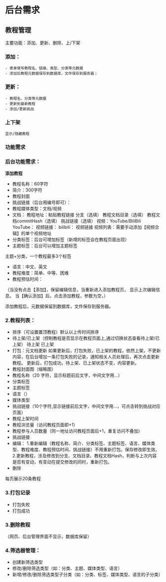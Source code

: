 # 后台需求

## 教程管理  
主要功能：添加、更新、删除、上/下架

### 添加：
    - 表单填写教程名、链接、类型、分类等元数据
    - 添加后教程元数据保存到数据库，文件保存到服务器；

### 更新：
    - 教程名、分类等元数据
    - 更新到最新教程
    - 添加/更新挑战

### 上下架
    显示/隐藏教程

### 功能需求
### 后台功能需求：
**添加教程**

- 教程名称：60字符
- 简介：300字符
- 教程封面
- 挑战链接（后台用编号即可）：
- 教程媒体类型：文档/视频
- 文档：
教程地址：粘贴教程链接
分支（选填）
教程文档目录（选填）
教程文档commitHash（选填）
挑战链接（选填）
视频：YouTube/BiliBili
YouTube：
视频链接：
bilibili：
视频链接
视频列表：需要手动添加【视频合辑】的单个视频地址
- 分类标签：后台可增加标签（新增的标签会在教程页面出现）
- 主题标签：后台可以增加主题标签

主题+分类，一个教程最多3个标签

- 语言：中文、英文
- 教程难度：简单、中等、困难
- 教程预估时间：

（当没有点击【添加】，保留编辑信息，当重新进入添加教程页， 显示上次编辑信息。
当【确认添加】后，点击添加教程，参数为空，）

添加教程后，元数据保留到数据库，文件保存到服务器。

### 2.教程列表：

- 排序（可设置置顶教程）默认以上传时间排序
- 待上架/已上架（控制教程是否显示在教程页面上,通过切换状态查看待上架/已上架）
待上架
已上架
- 打包：元文档更新
如果更新后，打包失败，已上架的教程，依然上架，不更新内容，在后台增加一条打包失败的记录，通知相关人员处理后，再次点击更新教程。
更新后，打包成功，待上架、已上架状态不变，内容更新。
- 教程封面图（缩略图）
- 教程名称（20 字符，显示标题前后文字，中间文字用…）
- 分类标签
- 主题标签
- 语言（）
- 媒体类型
- 挑战链接（10个字符,显示链接前后文字，中间文字用…，可点击转到挑战对应页面）
- 教程上架时间
- 教程浏览量（访问教程页面即+1）
- 教程参与人员数量（同一地址访问教程页面后+1，重复访问不叠加）
- 挑战链接
- 编辑：
1.重新编辑（教程名称、简介、分类标签、主题标签、语言、媒体类型、教程难度、教程预估时间、挑战链接）不用重新打包。保存修改即生效。
2.更新教程，涉及修改到分支、文档目录、教程文档Hash，判断与上次内容是否有变动，有变动在提交修改的同时，重新打包。
- 删除

每页展示20条教程

### 3.打包记录

- 打包失败
- 打包成功

### 3.删除教程

（网页、后台管理界面不显示，数据库保留）

### 4.筛选器管理：

- 创建新筛选类型
- 修改/删除筛选类型（如：分类、主题、媒体类型、语言）
- 新增/修改/删除筛选类型子分类（如：分类、标签、媒体类型、语言的子分类）

